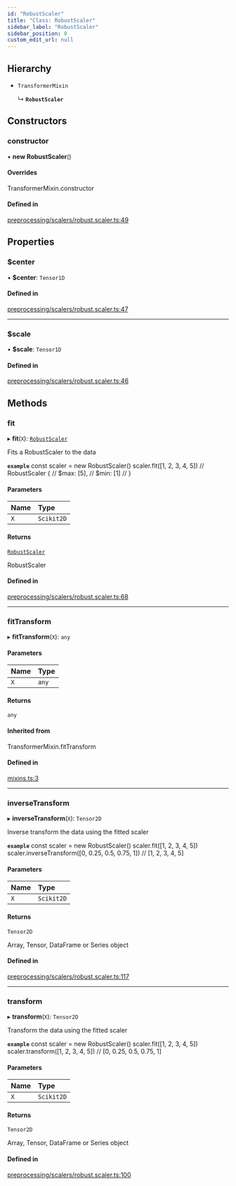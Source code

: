 ```yaml
---
id: "RobustScaler"
title: "Class: RobustScaler"
sidebar_label: "RobustScaler"
sidebar_position: 0
custom_edit_url: null
---
```


## Hierarchy

- `TransformerMixin`

  ↳ **`RobustScaler`**

## Constructors

### constructor

• **new RobustScaler**()

#### Overrides

TransformerMixin.constructor

#### Defined in

[preprocessing/scalers/robust.scaler.ts:49](https://github.com/dcrescim/scikit.js/blob/ae98366/scikitjs-node/src/preprocessing/scalers/robust.scaler.ts#L49)

## Properties

### $center

• **$center**: `Tensor1D`

#### Defined in

[preprocessing/scalers/robust.scaler.ts:47](https://github.com/dcrescim/scikit.js/blob/ae98366/scikitjs-node/src/preprocessing/scalers/robust.scaler.ts#L47)

___

### $scale

• **$scale**: `Tensor1D`

#### Defined in

[preprocessing/scalers/robust.scaler.ts:46](https://github.com/dcrescim/scikit.js/blob/ae98366/scikitjs-node/src/preprocessing/scalers/robust.scaler.ts#L46)

## Methods

### fit

▸ **fit**(`X`): [`RobustScaler`](RobustScaler)

Fits a RobustScaler to the data

**`example`**
const scaler = new RobustScaler()
scaler.fit([1, 2, 3, 4, 5])
// RobustScaler {
//   $max: [5],
//   $min: [1]
// }

#### Parameters

| Name | Type |
| :------ | :------ |
| `X` | `Scikit2D` |

#### Returns

[`RobustScaler`](RobustScaler)

RobustScaler

#### Defined in

[preprocessing/scalers/robust.scaler.ts:68](https://github.com/dcrescim/scikit.js/blob/ae98366/scikitjs-node/src/preprocessing/scalers/robust.scaler.ts#L68)

___

### fitTransform

▸ **fitTransform**(`X`): `any`

#### Parameters

| Name | Type |
| :------ | :------ |
| `X` | `any` |

#### Returns

`any`

#### Inherited from

TransformerMixin.fitTransform

#### Defined in

[mixins.ts:3](https://github.com/dcrescim/scikit.js/blob/ae98366/scikitjs-node/src/mixins.ts#L3)

___

### inverseTransform

▸ **inverseTransform**(`X`): `Tensor2D`

Inverse transform the data using the fitted scaler

**`example`**
const scaler = new RobustScaler()
scaler.fit([1, 2, 3, 4, 5])
scaler.inverseTransform([0, 0.25, 0.5, 0.75, 1])
// [1, 2, 3, 4, 5]

#### Parameters

| Name | Type |
| :------ | :------ |
| `X` | `Scikit2D` |

#### Returns

`Tensor2D`

Array, Tensor, DataFrame or Series object

#### Defined in

[preprocessing/scalers/robust.scaler.ts:117](https://github.com/dcrescim/scikit.js/blob/ae98366/scikitjs-node/src/preprocessing/scalers/robust.scaler.ts#L117)

___

### transform

▸ **transform**(`X`): `Tensor2D`

Transform the data using the fitted scaler

**`example`**
const scaler = new RobustScaler()
scaler.fit([1, 2, 3, 4, 5])
scaler.transform([1, 2, 3, 4, 5])
// [0, 0.25, 0.5, 0.75, 1]

#### Parameters

| Name | Type |
| :------ | :------ |
| `X` | `Scikit2D` |

#### Returns

`Tensor2D`

Array, Tensor, DataFrame or Series object

#### Defined in

[preprocessing/scalers/robust.scaler.ts:100](https://github.com/dcrescim/scikit.js/blob/ae98366/scikitjs-node/src/preprocessing/scalers/robust.scaler.ts#L100)
